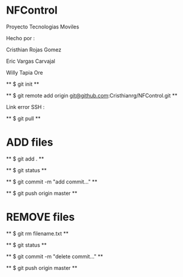 # NFControl
Proyecto Tecnologias Moviles

Hecho por :

Cristhian Rojas Gomez

Eric Vargas Carvajal

Willy Tapia Ore


** $ git init **

** $ git remote add origin git@github.com:Cristhianrg/NFControl.git **

Link error SSH :

** $ git pull **

# ADD files

** $ git add . **

** $ git status **

** $ git commit -m "add commit..." **

** $ git push origin master **

# REMOVE files

** $ git rm filename.txt **

** $ git status **

** $ git commit -m "delete commit..." **

** $ git push origin master **




